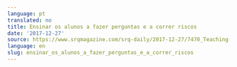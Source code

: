 ```yaml
---
language: pt
translated: no
title: Ensinar os alunos a fazer perguntas e a correr riscos
date: '2017-12-27'
source: https://www.srqmagazine.com/srq-daily/2017-12-27/7470_Teaching-Students-To-Ask-Questions--Take-Risks
language: en
slug: ensinar_os_alunos_a_fazer_perguntas_e_a_correr_riscos
---
```




